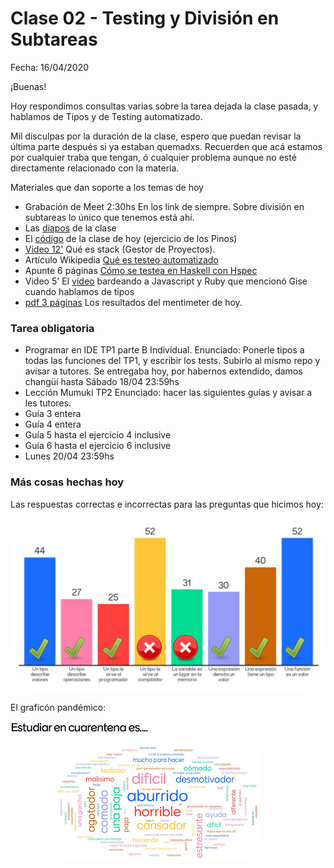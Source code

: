 # Clase 02 - Testing y División en Subtareas

Fecha: 16/04/2020

¡Buenas!

Hoy respondimos consultas varias sobre la tarea dejada la clase pasada, y hablamos de Tipos y de Testing automatizado.

Mil disculpas por la duración de la clase, espero que puedan revisar la última parte después si ya estaban quemadxs. Recuerden que acá estamos por cualquier traba que tengan, ó cualquier problema aunque no esté directamente relacionado con la materia.

Materiales que dan soporte a los temas de hoy

* Grabación de Meet 2:30hs En los link de siempre. Sobre división en subtareas lo único que tenemos está ahí.
* Las [diapos](https://docs.google.com/presentation/d/e/2PACX-1vSGgYgXth-384ZFpWVzldHjMyxLnuabFUyfDhlIK-0nSXo8su7YKTNYSgU2-_nlM8AyVVXVXSk-t2NG/pub?start=false&loop=false&delayms=3000) de la clase
* El [código](https://github.com/pdepjm/2020-f-Pinos) de la clase de hoy (ejercicio de los Pinos)
* [Video 12'](https://www.youtube.com/watch?v=FCwwOM_7jZo)	Qué es stack (Gestor de Proyectos).
* Artículo Wikipedia	[Qué es testeo automatizado](https://es.wikipedia.org/wiki/Prueba_unitaria)
*	 Apunte 6 páginas	[Cómo se testea en Haskell con Hspec](https://docs.google.com/document/d/17EPSZSw7oY_Rv2VjEX2kMZDFklMOcDVVxyve9HSG0mE/edit)
* Video 5'	El [video](https://archive.org/details/wat_destroyallsoftware) bardeando a Javascript y Ruby que mencionó Gise cuando hablamos de tipos
*	[pdf 3 páginas](assets/Clase%202%20Pdep%20Jueves%20mañana%202020-Mentimeter-Encuesta.pdf)	Los resultados del mentimeter de hoy.

### Tarea obligatoria

*	Programar en IDE	TP1 parte B Individual. Enunciado: Ponerle tipos a todas las funciones del TP1, y escribir los tests. Subirlo al mismo repo y avisar a tutores.	Se entregaba hoy, por habernos extendido, damos changüí hasta Sábado 18/04 23:59hs
* Lección Mumuki	TP2 Enunciado: hacer las siguientes guías y avisar a les tutores.
 * Guía 3 entera
 * Guía 4 entera 
 * Guía 5 hasta el ejercicio 4 inclusive 
 * Guía 6 hasta el ejercicio 6 inclusive
* Lunes 20/04 23:59hs

### Más cosas hechas hoy

Las respuestas correctas e incorrectas para las preguntas que hicimos hoy:

![queEsTipo.png](assets/queEsTipo.png)

El graficón pandémico:

![estudiarPandemia.png](assets/estudiarPandemia.png)